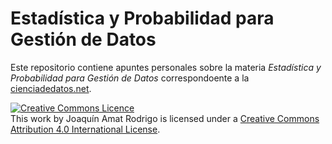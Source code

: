 # Estadística y Probabilidad para Gestión de Datos

Este repositorio contiene apuntes personales sobre la materia *Estadística y Probabilidad para Gestión de Datos* correspondoente a la [cienciadedatos.net](https://agenciadeaprendizaje.bue.edu.ar/curso/tecnicatura-superior-en-ciencias-de-datos-e-inteligencia-artificial/).


<a rel="license" href="http://creativecommons.org/licenses/by/4.0/"><img alt="Creative Commons Licence" style="border-width:0" src="https://i.creativecommons.org/l/by/4.0/88x31.png" /></a><br />This work by <span xmlns:cc="http://creativecommons.org/ns#" property="cc:attributionName">Joaquín Amat Rodrigo</span> is licensed under a <a rel="license" href="http://creativecommons.org/licenses/by/4.0/">Creative Commons Attribution 4.0 International License</a>.